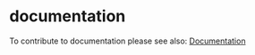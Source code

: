 #  documentation

To contribute to documentation please see also: [Documentation](http://owncloud.github.io/ocis/development/build-docs/)
